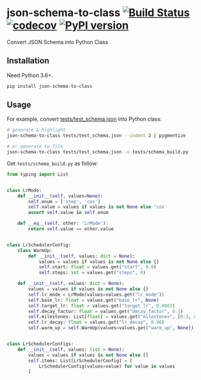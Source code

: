 # json-schema-to-class [![Build Status](https://travis-ci.com/FebruaryBreeze/json-schema-to-class.svg?branch=master)](https://travis-ci.com/FebruaryBreeze/json-schema-to-class) [![codecov](https://codecov.io/gh/FebruaryBreeze/json-schema-to-class/branch/master/graph/badge.svg)](https://codecov.io/gh/FebruaryBreeze/json-schema-to-class) [![PyPI version](https://badge.fury.io/py/json-schema-to-class.svg)](https://pypi.org/project/json-schema-to-class/)

Convert JSON Schema into Python Class

## Installation

Need Python 3.6+.

```bash
pip install json-schema-to-class
```

## Usage

For example, convert [tests/test_schema.json](tests/test_schema.json) into Python class:

```bash
# generate & highlight
json-schema-to-class tests/test_schema.json --indent 2 | pygmentize

# or generate to file
json-schema-to-class tests/test_schema.json -o tests/schema_build.py
```

Get `tests/schema_build.py` as follow:

```python
from typing import List


class LrMode:
    def __init__(self, values=None):
        self.enum = ['step', 'cos']
        self.value = values if values is not None else 'cos'
        assert self.value in self.enum

    def __eq__(self, other: 'LrMode'):
        return self.value == other.value


class LrSchedulerConfig:
    class WarmUp:
        def __init__(self, values: dict = None):
            values = values if values is not None else {}
            self.start: float = values.get("start", 0.0)
            self.steps: int = values.get("steps", 0)

    def __init__(self, values: dict = None):
        values = values if values is not None else {}
        self.lr_mode = LrMode(values=values.get("lr_mode"))
        self.base_lr: float = values.get("base_lr", None)
        self.target_lr: float = values.get("target_lr", 0.0002)
        self.decay_factor: float = values.get("decay_factor", 0.1)
        self.milestones: List[float] = values.get("milestones", [0.3, 0.6, 0.9])
        self.lr_decay: float = values.get("lr_decay", 0.98)
        self.warm_up = self.WarmUp(values=values.get("warm_up", None))


class LrSchedulerConfigs:
    def __init__(self, values: list = None):
        values = values if values is not None else []
        self.items: List[LrSchedulerConfig] = [
            LrSchedulerConfig(values=value) for value in values
        ]
```

